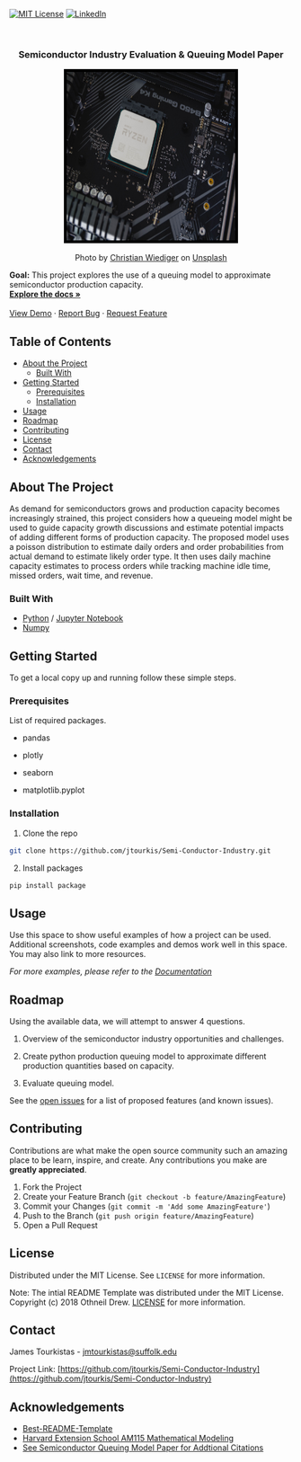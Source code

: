  [![MIT License][license-shield]][license-url]
  [![LinkedIn][linkedin-shield]][linkedin-url]

<br />

  
  <h3 align="center">Semiconductor Industry Evaluation & Queuing Model Paper </h3>
  
<p align="center">
  <a href="https://github.com/jtourkis/Semi-Conductor-Industry">
    <img src="christian-wiediger-c3ZWXOv1Ndc-unsplash.jpg" alt="AB" width="300" height="300" style="border:5px solid black">
  </a>
  <p align="center">
   Photo by <a href="https://unsplash.com/@christianw?utm_source=unsplash&utm_medium=referral&utm_content=creditCopyText">Christian Wiediger</a> on <a href="https://unsplash.com/s/photos/semiconductor?utm_source=unsplash&utm_medium=referral&utm_content=creditCopyText">Unsplash</a>
  
  <b>Goal:</b> This project explores the use of a queuing model to approximate semiconductor production capacity.
    <br />
    <a href="https://github.com/jtourkis/Semi-Conductor-Industry"><strong>Explore the docs »</strong></a>
    <br />
    <br />
    <a href="https://github.com/jtourkis/Semi-Conductor-Industry">View Demo</a>
    ·
    <a href="https://github.com/jtourkis/Semi-Conductor-Industry/issues">Report Bug</a>
    ·
    <a href="https://github.com/jtourkis/Semi-Conductor-Industry/issues">Request Feature</a>
  </p>
</p>



<!-- TABLE OF CONTENTS -->
## Table of Contents

* [About the Project](#about-the-project)
  * [Built With](#built-with)
* [Getting Started](#getting-started)
  * [Prerequisites](#prerequisites)
  * [Installation](#installation)
* [Usage](#usage)
* [Roadmap](#roadmap)
* [Contributing](#contributing)
* [License](#license)
* [Contact](#contact)
* [Acknowledgements](#acknowledgements)



<!-- ABOUT THE PROJECT -->
## About The Project

As demand for semiconductors grows and production capacity becomes increasingly strained, this project considers how a queueing model might be used to guide capacity growth discussions and estimate potential impacts of adding different forms of production capacity. The proposed model uses a poisson distribution to estimate daily orders and order probabilities from actual demand to estimate likely order type. It then uses daily machine capacity estimates to process orders while tracking machine idle time, missed orders, wait time, and revenue. 

### Built With

* [Python](https://www.python.org) / [Jupyter Notebook](https://jupyter.org)
* [Numpy](https://numpy.org) 

<!-- GETTING STARTED -->
## Getting Started

To get a local copy up and running follow these simple steps.

### Prerequisites

List of required packages.

* pandas

* plotly

* seaborn

* matplotlib.pyplot


### Installation
 
1. Clone the repo

```sh
git clone https://github.com/jtourkis/Semi-Conductor-Industry.git
```
2. Install packages
```sh
pip install package
```


<!-- USAGE EXAMPLES -->
## Usage

Use this space to show useful examples of how a project can be used. Additional screenshots, code examples and demos work well in this space. You may also link to more resources.

_For more examples, please refer to the [Documentation](https://example.com)_



<!-- ROADMAP -->
## Roadmap
Using the available data, we will attempt to answer 4 questions.
1) Overview of the semiconductor industry opportunities and challenges. 

2) Create python production queuing model to approximate different production quantities based on capacity. 

3) Evaluate queuing model. 


See the [open issues](https://github.com/github_username/repo/issues) for a list of proposed features (and known issues).



<!-- CONTRIBUTING -->
## Contributing

Contributions are what make the open source community such an amazing place to be learn, inspire, and create. Any contributions you make are **greatly appreciated**.

1. Fork the Project
2. Create your Feature Branch (`git checkout -b feature/AmazingFeature`)
3. Commit your Changes (`git commit -m 'Add some AmazingFeature'`)
4. Push to the Branch (`git push origin feature/AmazingFeature`)
5. Open a Pull Request



<!-- LICENSE -->
## License

Distributed under the MIT License. See `LICENSE` for more information.

Note: The intial README Template was distributed under the MIT License. Copyright (c) 2018 Othneil Drew. [LICENSE](https://github.com/othneildrew/Best-README-Template/blob/master/LICENSE.txt)  for more information. 



<!-- CONTACT -->
## Contact

James Tourkistas - jmtourkistas@suffolk.edu

Project Link: [https://github.com/jtourkis/Semi-Conductor-Industry](https://github.com/jtourkis/Semi-Conductor-Industry)



<!-- ACKNOWLEDGEMENTS -->
## Acknowledgements

* [Best-README-Template](https://github.com/othneildrew/Best-README-Template/blob/master/BLANK_README.md) 
* [Harvard Extension School AM115 Mathematical Modeling](https://online-learning.harvard.edu/course/mathematical-modeling?delta=0)
* [See Semiconductor Queuing Model Paper for Addtional Citations](https://github.com/jtourkis/Semi-Conductor-Industry/blob/main/Math%20Modeling%20Semi%20Conductor%20Paper.pdf)



<!-- MARKDOWN LINKS & IMAGES -->
<!-- https://www.markdownguide.org/basic-syntax/#reference-style-links -->
[license-shield]: https://img.shields.io/github/license/othneildrew/Best-README-Template.svg?style=flat-square
[license-url]: https://github.com/jtourkis/MBTA-Ridership-Model/blob/master/LICENSE.txt
[linkedin-shield]: https://img.shields.io/badge/-LinkedIn-black.svg?style=flat-square&logo=linkedin&colorB=555
[linkedin-url]: https://www.linkedin.com/in/james-tourkistas-7127ba167/
[product-screenshot]: images/screenshot.png
